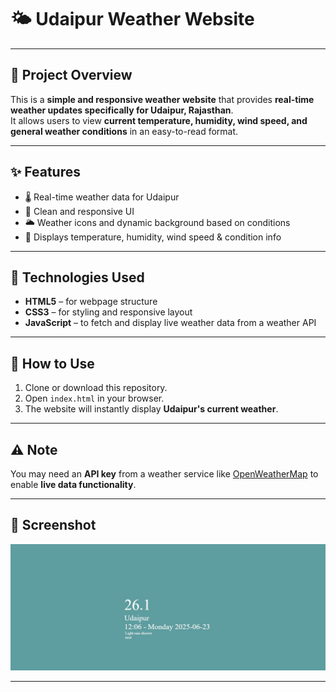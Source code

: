 # 🌤 Udaipur Weather Website  

---

## 📖 Project Overview  
This is a **simple and responsive weather website** that provides **real-time weather updates specifically for Udaipur, Rajasthan**.  
It allows users to view **current temperature, humidity, wind speed, and general weather conditions** in an easy-to-read format.  

---

## ✨ Features  
- 🌡 Real-time weather data for Udaipur  
- 📱 Clean and responsive UI  
- 🌥 Weather icons and dynamic background based on conditions  
- 💨 Displays temperature, humidity, wind speed & condition info  

---

## 🔧 Technologies Used  
- **HTML5** – for webpage structure  
- **CSS3** – for styling and responsive layout  
- **JavaScript** – to fetch and display live weather data from a weather API  

---

## 📁 How to Use  
1. Clone or download this repository.  
2. Open `index.html` in your browser.  
3. The website will instantly display **Udaipur's current weather**.  

---

## ⚠️ Note  
You may need an **API key** from a weather service like [OpenWeatherMap](https://openweathermap.org/) to enable **live data functionality**.  

---

## 📸 Screenshot  

![Screenshot 2025-08-22 121247](https://github.com/Priyanshiagarwal2006/Frontend-Project/blob/main/weather%20app/wea.jpg)  

---
